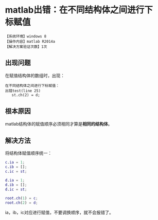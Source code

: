 # matlab出错：在不同结构体之间进行下标赋值
`【系统环境】windows 8`  
`【操作内容】matlab R2014a`  
`【解决方案验证次数】1次`  
## <i class="fa fa-question-circle"></i> 出现问题
在赋值结构体的数组时，出现：
```
在不同结构体之间进行下标赋值：
出错test(line 25)
   st.ch(2) = d;
```
## <i class="fa fa-bullseye"></i> 根本原因
matlab结构体的赋值顺序必须相同才算是**相同的结构体**。
## <i class="fa fa-check-circle"></i> 解决方法
将结构体赋值顺序统一：
```matlab
c.ia = 1;
c.ib = [];
c.ic = st;

d.ia = 1;
d.ib = [];
d.ic = st;

root.ch(1) = c;
root.ch(2) = d;
```
ia，ib，ic对应进行赋值，不要调换顺序，就不会报错了。
